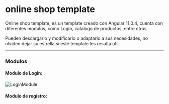 # online shop template

Online shop template, es un template creado con Angular 11.0.4, cuenta con diferentes modulos, como Login, catalogo de productos, entre otros.

Pueden descargarlo y modificarlo o adaptarlo a sus necesidades, no olviden dejar su estrella si este template les resulta util.

---

### Modulos

#### Modulo de Login:

![LoginModule](https://drive.google.com/uc?id=1jESmLTWrRt1A15uRJ-0j6XA1EKOM5uHa)

#### Modulo de registro:

